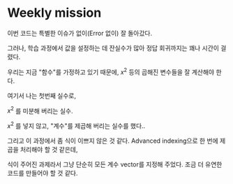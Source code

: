 # Weekly mission

이번 코드는 특별한 이슈가 없이(Error 없이) 잘 돌아갔다.

그러나, 학습 과정에서 값을 설정하는 데 잔실수가 많아 정답 회귀까지는 꽤나 시간이 걸렸다.

우리는 지금 "함수"를 가정하고 있기 때문에, $x^2$ 등의 곱해진 변수들을 잘 계산해야 한다.

여기서 나는 첫번째 실수로,

$x^2$ 를 미분해 버리는 실수.

$x^2$ 를 넣지 않고, "계수"를 제곱해 버리는 실수를 했다..

그리고 이 과정에서 좀 식이 이쁘지 않은 것 같다. Advanced indexing으로 한 번에 제곱을 처리해야 할 것 같은데,

식이 주어진 과제라서 그냥 단순히 모든 계수 vector를 지정해 주었다. 조금 더 유연한 코드를 만들어야 할 것 같다.
